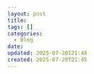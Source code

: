 ```yaml
---
layout: post
title: 
tags: []
categories:
  - Blog
date: 
updated: 2025-07-20T21:48
created: 2025-07-20T21:45
---
```


